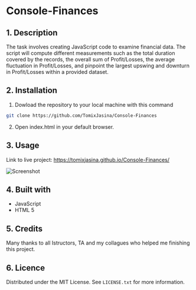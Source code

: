 # Console-Finances

## 1. Description

The task involves creating JavaScript code to examine financial data. The script will compute different measurements such as the total duration covered by the records, the overall sum of Profit/Losses, the average fluctuation in Profit/Losses, and pinpoint the largest upswing and downturn in Profit/Losses within a provided dataset.

## 2. Installation

1. Dowload the repository to your local machine with this command

```sh
git clone https://github.com/TomixJasina/Console-Finances

```
   
2. Open index.html in your default browser.

## 3. Usage

Link to live project: https://tomixjasina.github.io/Console-Finances/

![Screenshot](https://github.com/TomixJasina/Console-Finances/assets/148002314/914e4168-5d07-4533-b1b0-d7cd7a7feddf)


## 4. Built with

 - JavaScript
 - HTML 5

## 5. Credits 

Many thanks to all Istructors, TA and my collagues who helped me finishing this project.

## 6. Licence

Distributed under the MIT License. See ```LICENSE.txt``` for more information.
